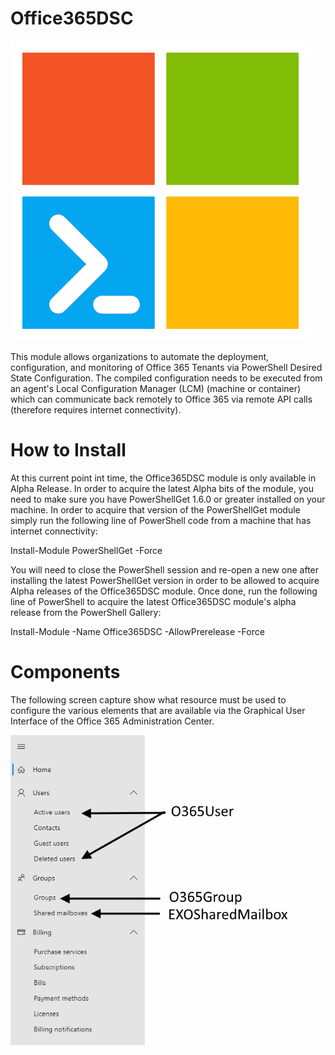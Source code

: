 
# Office365DSC

![DSC Resources Flow](https://github.com/Microsoft/Office365DSC/blob/master/Images/Logo.png?raw=true)

This module allows organizations to automate the deployment,
configuration, and monitoring of Office 365 Tenants via PowerShell 
Desired State Configuration. The compiled configuration needs to be
executed from an agent's Local Configuration Manager (LCM) (machine
or container) which can communicate back remotely to Office 365 via
remote API calls (therefore requires internet connectivity).

# How to Install

At this current point int time, the Office365DSC module is only
available in Alpha Release. In order to acquire the latest Alpha
bits of the module, you need to make sure you have PowerShellGet
1.6.0 or greater installed on your machine. In order to acquire that
version of the PowerShellGet module simply run the following line of
PowerShell code from a machine that has internet connectivity:

Install-Module PowerShellGet -Force

You will need to close the PowerShell session and re-open a new one
after installing the latest PowerShellGet version in order to be
allowed to acquire Alpha releases of the Office365DSC module. Once
done, run the following line of PowerShell to acquire the latest
Office365DSC module's alpha release from the PowerShell Gallery:

Install-Module -Name Office365DSC -AllowPrerelease -Force

# Components

The following screen capture show what resource must be used to
configure the various elements that are available via the Graphical
User Interface of the Office 365 Administration Center.

![Components](https://github.com/Microsoft/Office365DSC/raw/Dev/Images/Navigation.png)
